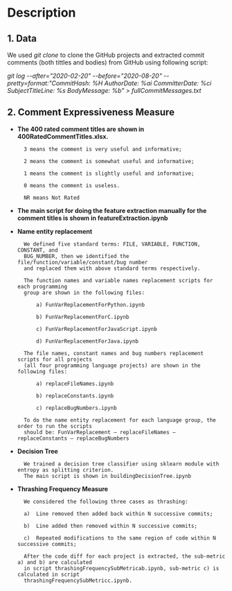 # Description

## **1. Data**

We used *git clone* to clone the GitHub projects and extracted commit comments (both tittles and bodies) from GitHub using following script:

*git log --after="2020-02-20" --before="2020-08-20" --pretty=format:"CommitHash: %H AuthorDate: %ai CommitterDate: %ci SubjectTitleLine: %s BodyMessage: %b" > fullCommitMessages.txt*

## **2. Comment Expressiveness Measure**

- **The 400 rated comment titles are shown in 400RatedCommentTitles.xlsx.**

		3 means the comment is very useful and informative;

		2 means the comment is somewhat useful and informative;

		1 means the comment is slightly useful and informative;

		0 means the comment is useless.

		NR means Not Rated

- **The main script for doing the feature extraction manually for the comment titles is shown in featureExtraction.ipynb**

- **Name entity replacement**

		We defined five standard terms: FILE, VARIABLE, FUNCTION, CONSTANT, and 
		BUG_NUMBER, then we identified the file/function/variable/constant/bug number 
		and replaced them with above standard terms respectively.

		The function names and variable names replacement scripts for each programming 
		group are shown in the following files:

			a) FunVarReplacementForPython.ipynb

			b) FunVarReplacementForC.ipynb

			c) FunVarReplacementForJavaScript.ipynb

			d) FunVarReplacementForJava.ipynb

		The file names, constant names and bug numbers replacement scripts for all projects 
		(all four programming language projects) are shown in the following files:

			a) replaceFileNames.ipynb

			b) replaceConstants.ipynb

			c) replaceBugNumbers.ipynb

		To do the name entity replacement for each language group, the order to run the scripts 
		should be: FunVarReplacement – replaceFileNames – replaceConstants – replaceBugNumbers

- **Decision Tree**

		We trained a decision tree classifier using sklearn module with entropy as splitting criterion. 
		The main script is shown in buildingDecisionTree.ipynb
		
- **Thrashing Frequency Measure**

		We considered the following three cases as thrashing:
		
		a)	Line removed then added back within N successive commits;
		
		b)	Line added then removed within N successive commits;
		
		c)	Repeated modifications to the same region of code within N successive commits;
		
		After the code diff for each project is extracted, the sub-metric a) and b) are calculated 
		in script thrashingFrequencySubMetricab.ipynb, sub-metric c) is calculated in script 
		thrashingFrequencySubMetricc.ipynb.


		

